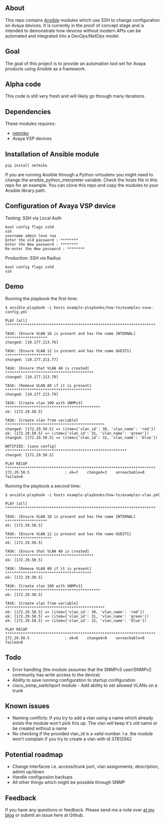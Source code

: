 ## About

This repo contains [Ansible](https://github.com/ansible/ansible) modules which use SSH to change configuration on Avaya devices. It is currently in the proof of concept stage and is intended to demonstrate how devices without modern APIs can be automated and integrated into a DevOps/NetOps model.

## Goal

The goal of this project is to provide an automation tool set for Avaya products using Ansible as a framework.

## Alpha code

This code is still very fresh and will likely go through many iterations.

## Dependencies

These modules requires:

* [netmiko](https://github.com/ktbyers/netmiko)
* Avaya VSP devices

## Installation of Ansible module
```
pip install netmiko
```
If you are running Ansible through a Python virtualenv you might need to change the ansible_python_interpreter variable. Check the hosts file in this repo for an example. You can clone this repo and copy the modules to your Ansible library path.

## Configuration of Avaya VSP device

Testing: SSH via Local Auth
```
boot config flags sshd
ssh
username admin leve rwa
Enter the old password : ******** 
Enter the New password : ******** 
Re-enter the New password : ********
```
Production: SSH via Radius
```
boot config flags sshd
ssh
```


## Demo

Running the playbook the first time:

```
$ ansible-playbook -i hosts example-playbooks/how-to/examples-save-config.yml

PLAY [all] ********************************************************************

TASK: [Ensure VLAN 10 is present and has the name INTERNAL] *******************
changed: [10.177.213.76]

TASK: [Ensure VLAN 12 is present and has the name GUESTS] *********************
changed: [10.177.213.77]

TASK: [Ensure that VLAN 40 is created] ****************************************
changed: [10.177.213.78]

TASK: [Remove VLAN 80 if it is present] ***************************************
changed: [10.177.213.79]

TASK: [Create vlan 100 with SNMPv3] *******************************************
ok: [172.29.50.5]

TASK: [Create vlan from variable] *********************************************
changed: [172.29.50.5] => (item={'vlan_id': 30, 'vlan_name': 'red'})
ok: [172.29.50.5] => (item={'vlan_id': 31, 'vlan_name': 'green'})
changed: [172.29.50.5] => (item={'vlan_id': 32, 'vlan_name': 'blue'})

NOTIFIED: [save config] *******************************************************
changed: [172.29.50.5]

PLAY RECAP ********************************************************************
172.29.50.5                : ok=7    changed=3    unreachable=0    failed=0
```

Running the playbook a second time:

```
$ ansible-playbook -i hosts example-playbooks/how-to/examples-vlan.yml

PLAY [all] ********************************************************************

TASK: [Ensure VLAN 10 is present and has the name INTERNAL] *******************
ok: [172.29.50.5]

TASK: [Ensure VLAN 12 is present and has the name GUESTS] *********************
ok: [172.29.50.5]

TASK: [Ensure that VLAN 40 is created] ****************************************
ok: [172.29.50.5]

TASK: [Remove VLAN 80 if it is present] ***************************************
ok: [172.29.50.5]

TASK: [Create vlan 100 with SNMPv3] *******************************************
ok: [172.29.50.5]

TASK: [Create vlan from variable] *********************************************
ok: [172.29.50.5] => (item={'vlan_id': 30, 'vlan_name': 'red'})
ok: [172.29.50.5] => (item={'vlan_id': 31, 'vlan_name': 'green'})
ok: [172.29.50.5] => (item={'vlan_id': 32, 'vlan_name': 'blue'})

PLAY RECAP ********************************************************************
172.29.50.5                : ok=6    changed=0    unreachable=0    failed=0
```

## Todo

* Error handling (the module assumes that the SNMPv3 user/SNMPv2 community has write access to the device)
* Ability to save running configuration to startup configuration
* cisco_snmp_switchport module - Add ability to set allowed VLANs on a trunk

## Known issues

* Naming conflicts: If you try to add a vlan using a name which already exists the module won't pick this up. The vlan will keep it's old name or be created without a name
* No checking if the provided vlan_id is a valid number. I.e. the module won't complain if you try to create a vlan with id 37812942

## Potential roadmap

* Change interfaces i.e. access/trunk port, vlan assignments, description, admin up/down
* Handle configuraion backups
* All other things which might be possible through SNMP

## Feedback

If you have any questions or feedback. Please send me a note over [at my blog](http://networklore.com/contact/) or submit an issue here at Github.
